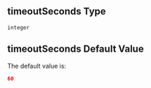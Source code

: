 ## timeoutSeconds Type

`integer`

## timeoutSeconds Default Value

The default value is:

```json
60
```
